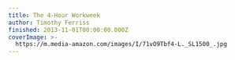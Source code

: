 ```yaml
---
title: The 4-Hour Workweek
author: Timothy Ferriss
finished: 2013-11-01T00:00:00.000Z
coverImage: >-
  https://m.media-amazon.com/images/I/71vO9Tbf4-L._SL1500_.jpg
---
```

